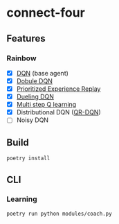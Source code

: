 # connect-four

## Features

### Rainbow

- [x] [DQN](https://arxiv.org/abs/1312.5602) (base agent)
- [x] [Dobule DQN](https://arxiv.org/abs/1509.06461)
- [x] [Prioritized Experience Replay](https://arxiv.org/abs/1511.05952)
- [x] [Dueling DQN](https://arxiv.org/abs/1511.06581)
- [x] [Multi step Q learning](https://arxiv.org/abs/1703.01327)
- [x] Distributional DQN ([QR-DQN](https://arxiv.org/abs/1710.10044))
- [ ] Noisy DQN

## Build

```
poetry install
```

## CLI

### Learning

```
poetry run python modules/coach.py
```
